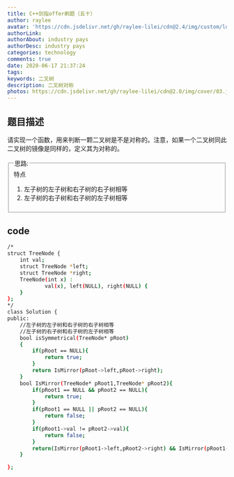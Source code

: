 ```yaml
---
title: C++剑指offer刷题（五十）
author: raylee
avatar: 'https://cdn.jsdelivr.net/gh/raylee-lilei/cdn@2.4/img/custom/logo_1.png'
authorLink: 
authorAbout: industry pays
authorDesc: industry pays
categories: technology
comments: true
date: 2020-06-17 21:37:24
tags:
keywords: 二叉树
description: 二叉树对称
photos: https://cdn.jsdelivr.net/gh/raylee-lilei/cdn@2.0/img/cover/03.jpg.webp
---
```

## 题目描述
请实现一个函数，用来判断一颗二叉树是不是对称的。注意，如果一个二叉树同此二叉树的镜像是同样的，定义其为对称的。

<form action="" method="">
<fieldset><legend font-weight:600>思路:</legend>
<div align=“Center”>特点</div>


1. 左子树的左子树和右子树的右子树相等
2. 左子树的右子树和右子树的左子树相等

</fieldset>
</form>

## code
``` bash
/*
struct TreeNode {
    int val;
    struct TreeNode *left;
    struct TreeNode *right;
    TreeNode(int x) :
            val(x), left(NULL), right(NULL) {
    }
};
*/
class Solution {
public:
    //左子树的左子树和右子树的右子树相等
    //左子树的右子树和右子树的左子树相等
    bool isSymmetrical(TreeNode* pRoot)
    {
        if(pRoot == NULL){
            return true;
        }
        return IsMirror(pRoot->left,pRoot->right);
    }
    bool IsMirror(TreeNode* pRoot1,TreeNode* pRoot2){
        if(pRoot1 == NULL && pRoot2 == NULL){
            return true;
        }
        if(pRoot1 == NULL || pRoot2 == NULL){
            return false;
        }
        if(pRoot1->val != pRoot2->val){
            return false;
        }
        return(IsMirror(pRoot1->left,pRoot2->right) && IsMirror(pRoot1->right,pRoot2->left));
    }

};
```